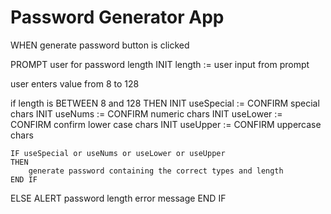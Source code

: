 # Password Generator App


WHEN generate password button is clicked

PROMPT user for password length
INIT length := user input from prompt

user enters value from 8 to 128

if length is BETWEEN 8 and 128
    THEN 
        INIT useSpecial := CONFIRM special chars
        INIT useNums := CONFIRM numeric chars
        INIT useLower := CONFIRM confirm lower case chars
        INIT useUpper := CONFIRM uppercase chars

    
    IF useSpecial or useNums or useLower or useUpper
    THEN
        generate password containing the correct types and length 
    END IF
ELSE
    ALERT password length error message
END IF

